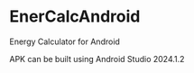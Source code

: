 EnerCalcAndroid
===============

Energy Calculator for Android

APK can be built using Android Studio 2024.1.2
